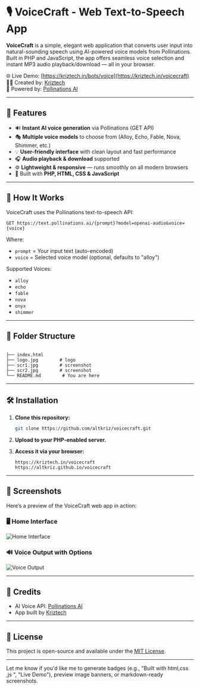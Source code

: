 # 🎙️ VoiceCraft - Web Text-to-Speech App

**VoiceCraft** is a simple, elegant web application that converts user input into natural-sounding speech using AI-powered voice models from Pollinations. Built in PHP and JavaScript, the app offers seamless voice selection and instant MP3 audio playback/download — all in your browser.

🌐 Live Demo: [https://kriztech.in/bots/voice](https://kriztech.in/voicecraft)  
👨‍💻 Created by: [Kriztech](https://kriztech.in)  
🤖 Powered by: [Pollinations AI](https://pollinations.ai)

---
## 🚀 Features

- 🔊 **Instant AI voice generation** via Pollinations (GET API)
- 🎭 **Multiple voice models** to choose from (Alloy, Echo, Fable, Nova, Shimmer, etc.)
- 💡 **User-friendly interface** with clean layout and fast performance
- 🎧 **Audio playback & download** supported
- ⚙️ **Lightweight & responsive** — runs smoothly on all modern browsers
- 💬 Built with **PHP, HTML, CSS & JavaScript**

---

## 🧪 How It Works

VoiceCraft uses the Pollinations text-to-speech API:
```
GET https://text.pollinations.ai/{prompt}?model=openai-audio&voice={voice}
```

Where:
- `prompt` = Your input text (auto-encoded)
- `voice` = Selected voice model (optional, defaults to "alloy")

Supported Voices:
- `alloy`
- `echo`
- `fable`
- `nova`
- `onyx`
- `shimmer`

---

## 📂 Folder Structure

```

├── index.html
├── logo.jpg        # logo
├── scr1.jpg        # screenshot
├── scr2.jpg        # screenshot
└── README.md        # You are here
```

---

## 🛠️ Installation

1. **Clone this repository:**
   ```bash
   git clone https://github.com/altkriz/voicecraft.git
   ```

2. **Upload to your PHP-enabled server.**

3. **Access it via your browser:**
   ```
   https://kriztech.in/voicecraft
   https://altkriz.github.io/voicecraft
   ```

---

## 📸 Screenshots

Here’s a preview of the VoiceCraft web app in action:

### 🖥️ Home Interface
![Home Interface](https://altkriz.github.io/voicecraft/scr1.png)

### 🔊 Voice Output with Options
![Voice Output](https://altkriz.github.io/voicecraft/scr2.png)

---

## 🤝 Credits

- AI Voice API: [Pollinations AI](https://pollinations.ai)
- App built by [Kriztech](https://kriztech.in)

---

## 📄 License

This project is open-source and available under the [MIT License](LICENSE).


---

Let me know if you'd like me to generate badges (e.g., "Built with html,css ,js ", "Live Demo"), preview image banners, or markdown-ready screenshots.
